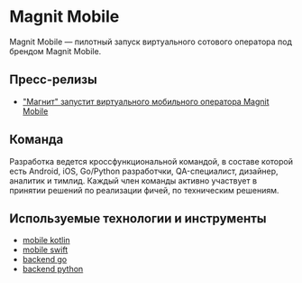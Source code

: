 # Magnit Mobile

Magnit Mobile — пилотный запуск виртуального сотового оператора под брендом Magnit Mobile.

## Пресс-релизы

* ["Магнит" запустит виртуального мобильного оператора Magnit Mobile](https://tass.ru/ekonomika/10462411)

## Команда

Разработка ведется кроссфункциональной командой, в составе которой есть Android, iOS, Go/Python разработчки, QA-специалист, дизайнер, аналитик и тимлид. Каждый член команды активно участвует в принятии решений по реализации фичей, по техническим решениям.

## Используемые технологии и инструменты

* [mobile kotlin](kotlin.md)
* [mobile swift](swift.md)
* [backend go](golang.md)
* [backend python](python.md)
